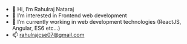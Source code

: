 - 👋 Hi, I’m Rahulraj Nataraj
- 👀 I’m interested in Frontend web development
- 🌱 I’m currently working in web development technologies (ReactJS, Angular, ES6 etc...) 
- 📫 rahulrajcse07@gmail.com

<!---
rahul162raj/rahul162raj is a ✨ special ✨ repository because its `README.md` (this file) appears on your GitHub profile.
You can click the Preview link to take a look at your changes.
--->
